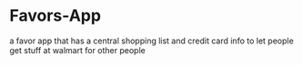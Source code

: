 Favors-App
==========

a favor app that has a central shopping list and credit card info to let people get stuff at walmart for other people
